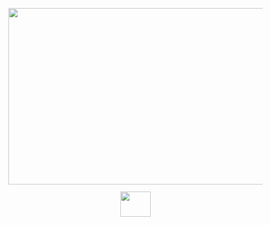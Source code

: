 <p align="center">
  <img width="660" height="350" src="https://sadesign.ai/pictures/picfullsizes/2024/11/27/ijt1732694230.jpg">
</p>

<p align="center">
<img width="60" height="50" src="https://forum.aprelteam.su/uploads/emoticons/61690-catdab.png">
</p>
